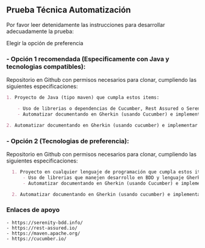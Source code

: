 ## Prueba Técnica Automatización

Por favor leer detenidamente las instrucciones para desarrollar adecuadamente la prueba:

Elegir la opción de preferencia

### - Opción 1 recomendada (Especificamente con Java y tecnologias compatibles):

Repositorio en Github con permisos necesarios para clonar, cumpliendo las siguientes especificaciones:

```markdown
1. Proyecto de Java (tipo maven) que cumpla estos items:

    - Uso de librerias o dependencias de Cucumber, Rest Assured o Serenity BDD y Selenium para UI
    - Automatizar documentando en Gherkin (usando Cucumber) e implementar un POST, un GET y un DELETE creando scenarios de prueba sobre las APIs publicadas en esta     URL: https://reqres.in/ (Automatización en API)

2. Automatizar documentando en Gherkin (usando cucumber) e implementar 3 scenarios sobre esta pagina https://eduardo-thrash.github.io/EasyManagment/ (Automatización en    Web)
```

### - Opción 2 (Tecnologias de preferencia):

Repositorio en Github con permisos necesarios para clonar, cumpliendo las siguientes especificaciones:

```markdown
  1. Proyecto en cualquier lenguaje de programación que cumpla estos items:
      - Uso de librerias que manejen desarrollo en BDD y lenguaje Gherkin (Cucumber, Specflow, JBehave, etc), librerias de test sobre API y UI (RestAssured,                   Restsharp, pytest, Selenium, Cypress, Watir, etc)
      - Automatizar documentando en Gherkin (usando Cucumber) e implementar un POST, un GET y un DELETE creando scenarios de prueba sobre las APIs publicadas en esta  URL: https://reqres.in/ (Automatización en API)

  2. Automatizar documentando en Gherkin (usando cucumber) e implementar 3 scenarios sobre esta pagina https://eduardo-thrash.github.io/EasyManagment/ (Automatización      en Web)
```

### Enlaces de apoyo

    - https://serenity-bdd.info/
    - https://rest-assured.io/
    - https://maven.apache.org/
    - https://cucumber.io/
